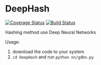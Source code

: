 DeepHash
=============

[![Coverage Status](https://coveralls.io/repos/jungle-cat/DeepHash/badge.png)](https://coveralls.io/r/jungle-cat/DeepHash)
[![Build Status](https://travis-ci.org/jungle-cat/DeepHash.svg?branch=develop)](https://travis-ci.org/jungle-cat/DeepHash)

Hashing method use Deep Neural Networks

Usage:
  1. download the code to your system
  2. `cd DeepHash` and run `python nn/gdbn.py`
  
